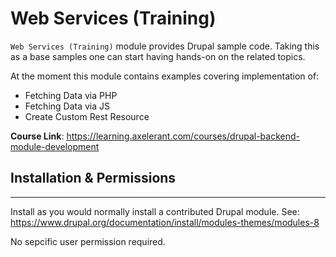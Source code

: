 # Web Services (Training)

`Web Services (Training)` module provides Drupal sample code. Taking this
as a base samples one can start having hands-on on the related topics.

At the moment this module contains examples covering implementation of:
- Fetching Data via PHP
- Fetching Data via JS
- Create Custom Rest Resource

**Course Link**:
https://learning.axelerant.com/courses/drupal-backend-module-development


## Installation & Permissions
***

Install as you would normally install a contributed Drupal module.
See: https://www.drupal.org/documentation/install/modules-themes/modules-8

No sepcific user permission required.
